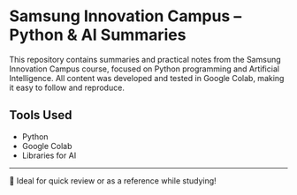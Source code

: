 # Samsung Innovation Campus – Python & AI Summaries

This repository contains summaries and practical notes from the Samsung Innovation Campus course, focused on Python programming and Artificial Intelligence. All content was developed and tested in Google Colab, making it easy to follow and reproduce.

## Tools Used
- Python
- Google Colab
- Libraries for AI

---

📘 Ideal for quick review or as a reference while studying!
